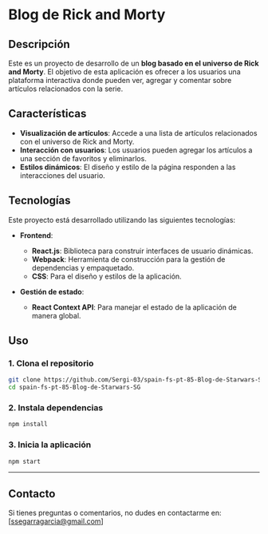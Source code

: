 # Blog de Rick and Morty

## Descripción

Este es un proyecto de desarrollo de un **blog basado en el universo de Rick and Morty**. El objetivo de esta aplicación es ofrecer a los usuarios una plataforma interactiva donde pueden ver, agregar y comentar sobre artículos relacionados con la serie.

## Características

- **Visualización de artículos**: Accede a una lista de artículos relacionados con el universo de Rick and Morty.
- **Interacción con usuarios**: Los usuarios pueden agregar los artículos a una sección de favoritos y eliminarlos.
- **Estilos dinámicos**: El diseño y estilo de la página responden a las interacciones del usuario.

## Tecnologías

Este proyecto está desarrollado utilizando las siguientes tecnologías:

- **Frontend**:
  - **React.js**: Biblioteca para construir interfaces de usuario dinámicas.
  - **Webpack**: Herramienta de construcción para la gestión de dependencias y empaquetado.
  - **CSS**: Para el diseño y estilos de la aplicación.

- **Gestión de estado**:
  - **React Context API**: Para manejar el estado de la aplicación de manera global.
 
 ## Uso

### 1. Clona el repositorio
```bash
git clone https://github.com/Sergi-03/spain-fs-pt-85-Blog-de-Starwars-SG.git
cd spain-fs-pt-85-Blog-de-Starwars-SG
```

### 2. Instala dependencias
```bash
npm install
```

### 3. Inicia la aplicación
```bash
npm start
```

---

 
 ## Contacto

Si tienes preguntas o comentarios, no dudes en contactarme en: [ssegarragarcia@gmail.com]

